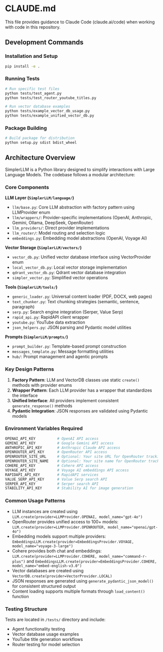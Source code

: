 # CLAUDE.md

This file provides guidance to Claude Code (claude.ai/code) when working with code in this repository.

## Development Commands

### Installation and Setup
```bash
pip install -e .
```

### Running Tests
```bash
# Run specific test files
python tests/test_agent.py
python tests/test_router_youtube_titles.py

# Run vector database examples
python tests/example_vector_db_usage.py
python tests/example_unified_vector_db.py
```

### Package Building
```bash
# Build package for distribution
python setup.py sdist bdist_wheel
```

## Architecture Overview

SimplerLLM is a Python library designed to simplify interactions with Large Language Models. The codebase follows a modular architecture:

### Core Components

**LLM Layer (`SimplerLLM/language/`)**
- `llm/base.py`: Core LLM abstraction with factory pattern using LLMProvider enum
- `llm/wrappers/`: Provider-specific implementations (OpenAI, Anthropic, Gemini, Ollama, DeepSeek, OpenRouter)
- `llm_providers/`: Direct provider implementations
- `llm_router/`: Model routing and selection logic
- `embeddings.py`: Embedding model abstractions (OpenAI, Voyage AI)

**Vector Storage (`SimplerLLM/vectors/`)**
- `vector_db.py`: Unified vector database interface using VectorProvider enum
- `local_vector_db.py`: Local vector storage implementation
- `qdrant_vector_db.py`: Qdrant vector database integration
- `simpler_vector.py`: Simplified vector operations

**Tools (`SimplerLLM/tools/`)**
- `generic_loader.py`: Universal content loader (PDF, DOCX, web pages)
- `text_chunker.py`: Text chunking strategies (semantic, sentence, paragraph)
- `serp.py`: Search engine integration (Serper, Value Serp)
- `rapid_api.py`: RapidAPI client wrapper
- `youtube.py`: YouTube data extraction
- `json_helpers.py`: JSON parsing and Pydantic model utilities

**Prompts (`SimplerLLM/prompts/`)**
- `prompt_builder.py`: Template-based prompt construction
- `messages_template.py`: Message formatting utilities
- `hub/`: Prompt management and agentic prompts

### Key Design Patterns

1. **Factory Pattern**: LLM and VectorDB classes use static `create()` methods with provider enums
2. **Wrapper Pattern**: Each LLM provider has a wrapper that standardizes the interface
3. **Unified Interface**: All providers implement consistent `generate_response()` methods
4. **Pydantic Integration**: JSON responses are validated using Pydantic models

### Environment Variables Required

```bash
OPENAI_API_KEY          # OpenAI API access
GEMINI_API_KEY          # Google Gemini API access
ANTHROPIC_API_KEY       # Anthropic Claude API access
OPENROUTER_API_KEY      # OpenRouter API access
OPENROUTER_SITE_URL     # Optional: Your site URL for OpenRouter tracking
OPENROUTER_SITE_NAME    # Optional: Your site name for OpenRouter tracking
COHERE_API_KEY          # Cohere API access
VOYAGE_API_KEY          # Voyage AI embeddings API access
RAPIDAPI_API_KEY        # RapidAPI services
VALUE_SERP_API_KEY      # Value Serp search API
SERPER_API_KEY          # Serper search API
STABILITY_API_KEY       # Stability AI for image generation
```

### Common Usage Patterns

- LLM instances are created using `LLM.create(provider=LLMProvider.OPENAI, model_name="gpt-4o")`
- OpenRouter provides unified access to 100+ models: `LLM.create(provider=LLMProvider.OPENROUTER, model_name="openai/gpt-4o")`
- Embedding models support multiple providers: `EmbeddingsLLM.create(provider=EmbeddingsProvider.VOYAGE, model_name="voyage-3-large")`
- Cohere provides both chat and embeddings: `LLM.create(provider=LLMProvider.COHERE, model_name="command-r-plus")` and `EmbeddingsLLM.create(provider=EmbeddingsProvider.COHERE, model_name="embed-english-v3.0")`
- Vector databases are created using `VectorDB.create(provider=VectorProvider.LOCAL)`
- JSON responses are generated using `generate_pydantic_json_model()` for consistent structured output
- Content loading supports multiple formats through `load_content()` function

### Testing Structure

Tests are located in `/tests/` directory and include:
- Agent functionality testing
- Vector database usage examples
- YouTube title generation workflows
- Router testing for model selection